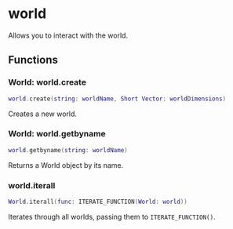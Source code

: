 # world
Allows you to interact with the world.

## Functions

### World: world.create

```lua 
world.create(string: worldName, Short Vector: worldDimensions)
```

Creates a new world.

### World: world.getbyname

```lua 
world.getbyname(string: worldName)
```

Returns a World object by its name.

### world.iterall

```lua
World.iterall(func: ITERATE_FUNCTION(World: world))
```

Iterates through all worlds, passing them to ``ITERATE_FUNCTION()``. 